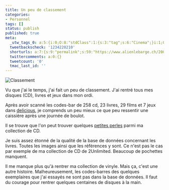 ```yaml
---
title: Un peu de classement
categories:
- Personnel
tags: []
status: publish
published: true
meta:
  _utw_tags_0: a:5:{i:0;O:8:"stdClass":1:{s:3:"tag";s:6:"Cinema";}i:1;O:8:"stdClass":1:{s:3:"tag";s:4:"Jeux";}i:2;O:8:"stdClass":1:{s:3:"tag";s:5:"Livre";}i:3;O:8:"stdClass":1:{s:3:"tag";s:7:"Musique";}i:4;O:8:"stdClass":1:{s:3:"tag";s:9:"Personnel";}}
  tweetbackscheck: '1234220210'
  shorturls: a:7:{s:9:"permalink";s:59:"https://www.alienlebarge.ch/2007/05/25/un-peu-de-classement/";s:7:"tinyurl";s:25:"https://tinyurl.com/cfm5ak";s:4:"isgd";s:17:"https://is.gd/iwku";s:5:"bitly";s:19:"https://bit.ly/13OTB";s:5:"snipr";s:22:"https://snipr.com/bd2xm";s:5:"snurl";s:22:"https://snurl.com/bd2xm";s:7:"snipurl";s:24:"https://snipurl.com/bd2xm";}
  twittercomments: a:0:{}
  tweetcount: '0'
  tmac_last_id: ''
---
```

<img src="https://dlgjp9x71cipk.cloudfront.net/2007/05/classement.png" alt="Classement" />

Vu que j'ai le temps, j'ai fait un peu de classement. J'ai rentré tous mes disques (CD), livres et jeux dans mon ordi.

Après avoir scanné les codes-bar de 258 cd, 23 livres, 29 films et 7 jeux dans <a href="https://www.delicious-monster.com/" title="Delicious Library">delicious</a>, je comprends un peu mieux ce que peu ressentir une caissière après une journée de boulot.

Il se trouve que l'on peut trouver quelques <a href="https://dlgjp9x71cipk.cloudfront.net/2007/05/les_visiteurs.jpg" title="Les Visiteurs - C’est OK!">petites perles</a> parmi ma collection de CD.

Je suis assez étonné de la qualité de la base de données concernant les livres. Toutes les images ainsi que les références y sont. Ce n'est pas le cas par exemple de ma collection de CD de 2Unlimited. Beaucoup de pochettes manquent.

Il me manque plus qu'à rentrer ma collection de vinyle. Mais ça, c'est une autre histoire. Malheureusement, les codes-barres des quelques exemplaires que j'ai essayés ne sont pas dans la base de données. Il faut du courage pour rentrer quelques centaines de disques à la main.
